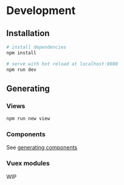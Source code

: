 # Development

## Installation

``` bash
# install dependencies
npm install

# serve with hot reload at localhost:8080
npm run dev
```

## Generating

### Views
```bash
npm run new view
```

### Components
See [generating components](/docs/components.html#base-components-2)

### Vuex modules
WIP


